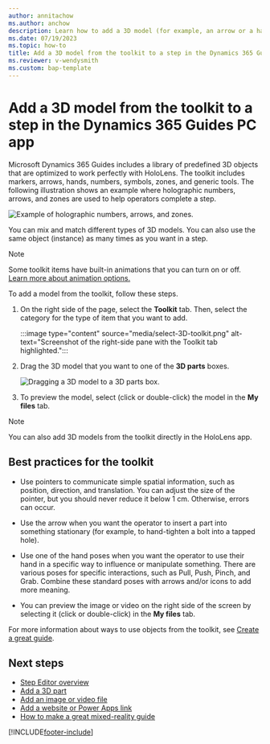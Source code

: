```yaml
---
author: annitachow
ms.author: anchow
description: Learn how to add a 3D model (for example, an arrow or a hand) to a step in the Dynamics 365 Guides PC app. 
ms.date: 07/19/2023
ms.topic: how-to
title: Add a 3D model from the toolkit to a step in the Dynamics 365 Guides PC app
ms.reviewer: v-wendysmith
ms.custom: bap-template
---
```


# Add a 3D model from the toolkit to a step in the Dynamics 365 Guides PC app

Microsoft Dynamics 365 Guides includes a library of predefined 3D objects that are optimized to work perfectly with HoloLens. The toolkit includes markers, arrows, hands, numbers, symbols, zones, and generic tools. The following illustration shows an example where holographic numbers, arrows, and zones are used to help operators complete a step.

![Example of holographic numbers, arrows, and zones.](media/3d-toolkit-example.PNG "Example of holographic numbers, arrows, and zones")

You can mix and match different types of 3D models. You can also use the same object (instance) as many times as you want in a step.

> [!NOTE]
> Some toolkit items have built-in animations that you can turn on or off. [Learn more about animation options.](hololens-app-animations.md)

To add a model from the toolkit, follow these steps.

1. On the right side of the page, select the **Toolkit** tab. Then, select the category for the type of item that you want to add.

   :::image type="content" source="media/select-3D-toolkit.png" alt-text="Screenshot of the right-side pane with the Toolkit tab highlighted.":::

1. Drag the 3D model that you want to one of the **3D parts** boxes.

    ![Dragging a 3D model to a 3D parts box.](media/select-arrow.PNG "Dragging a 3D model to a 3D parts box")

1. To preview the model, select (click or double-click) the model in the **My files** tab.

> [!NOTE]
> You can also add 3D models from the toolkit directly in the HoloLens app.

## Best practices for the toolkit

- Use pointers to communicate simple spatial information, such as position, direction, and translation. You can adjust the size of the pointer, but you should never reduce it below 1 cm. Otherwise, errors can occur.

- Use the arrow when you want the operator to insert a part into something stationary (for example, to hand-tighten a bolt into a tapped hole).

- Use one of the hand poses when you want the operator to use their hand in a specific way to influence or manipulate something. There are various poses for specific interactions, such as Pull, Push, Pinch, and Grab. Combine these standard poses with arrows and/or icons to add more meaning.

- You can preview the image or video on the right side of the screen by selecting it (click or double-click) in the **My files** tab.

For more information about ways to use objects from the toolkit, see [Create a great guide](great-guide.md).

## Next steps

- [Step Editor overview](pc-app-step-editor-overview.md)
- [Add a 3D part](pc-app-add-3D-part.md)
- [Add an image or video file](pc-app-add-media.md)
- [Add a website or Power Apps link](pc-app-website-powerapps-link.md)
- [How to make a great mixed-reality guide](great-guide.md)

[!INCLUDE[footer-include](../includes/footer-banner.md)]
